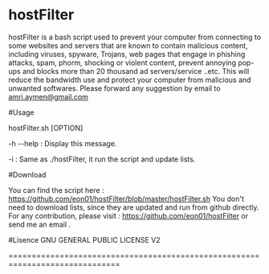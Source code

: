 hostFilter
==========

hostFilter is a bash script used to prevent your computer from connecting to some websites and servers that are known to contain malicious content, including viruses, spyware, Trojans, web pages that engage in phishing attacks, spam, phorm, shocking or violent content, prevent annoying pop-ups and blocks more than 20 thousand ad servers/service ..etc. This will reduce the bandwidth use and protect your computer from malicious and unwanted softwares.
Please forward any suggestion by email to amri.aymen@gmail.com


#Usage	 		

hostFilter.sh [OPTION]

-h --help : Display this message.

-i : Same as ./hostFilter, it run the script and update lists.


#Download

You can find the script here : https://github.com/eon01/hostFilter/blob/master/hostFilter.sh
You don't need to download lists, since they are updated and run from github directly.
For any contribution, please visit : https://github.com/eon01/hostFilter or send me an email . 

#Lisence
GNU GENERAL PUBLIC LICENSE V2 


==============================================================================
